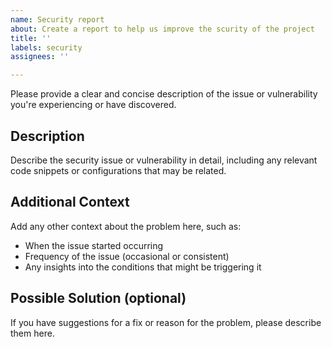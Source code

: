 ```yaml
---
name: Security report
about: Create a report to help us improve the scurity of the project
title: ''
labels: security
assignees: ''

---
```


Please provide a clear and concise description of the issue or vulnerability you're experiencing or have discovered.

## Description

Describe the security issue or vulnerability in detail, including any relevant code snippets or configurations that may be related.

## Additional Context

Add any other context about the problem here, such as:

- When the issue started occurring
- Frequency of the issue (occasional or consistent)
- Any insights into the conditions that might be triggering it

## Possible Solution (optional)

If you have suggestions for a fix or reason for the problem, please describe them here.
